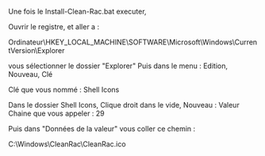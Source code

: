 Une fois le Install-Clean-Rac.bat executer,

Ouvrir le registre, et aller a :

Ordinateur\HKEY_LOCAL_MACHINE\SOFTWARE\Microsoft\Windows\CurrentVersion\Explorer

vous sélectionner le dossier "Explorer"  Puis dans le menu : Edition, Nouveau, Clé

Clé que vous nommé : Shell Icons

Dans le dossier Shell Icons, Clique droit dans le vide, Nouveau : Valeur Chaine que vous appeler  : 29

Puis dans "Données de la valeur" vous coller ce chemin :

C:\Windows\CleanRac\CleanRac.ico